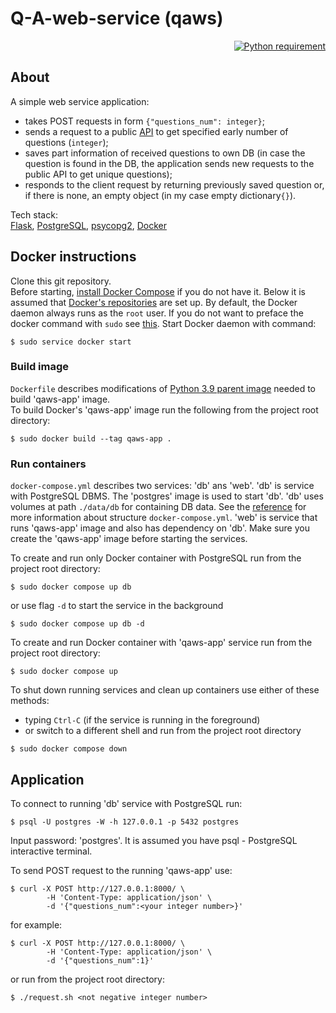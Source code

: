 # Q-A-web-service (qaws)

<p align="right">
  <a href="https://docs.python.org/3.9/">
    <img src="https://img.shields.io/badge/Python-3.9-FFE873.svg?labelColor=4B8BBE"
        alt="Python requirement">
  </a>
</p>

## About

A simple web service application:
* takes POST requests in form `{"questions_num": integer}`;
* sends a request to a public [API](https://jservice.io/api/random?count=1) to get specified early
number of questions (`integer`);
* saves part information of received questions to own DB (in case the question is found in the DB,
the application sends new requests to the public API to get unique questions);
* responds to the client request by returning previously saved question or, if there is none, an 
  empty 
  object (in my case empty dictionary`{}`).

Tech stack: \
[Flask](https://flask.palletsprojects.com/en/2.1.x/),
[PostgreSQL](https://www.postgresql.org/),
[psycopg2](https://www.psycopg.org/docs/index.html),
[Docker](https://www.docker.com/)

## Docker instructions

Clone this git repository. \
Before starting, [install Docker Compose](https://docs.docker.com/compose/install/) if you do not have 
it. Below it is assumed that
[Docker's repositories](https://docs.docker.com/engine/install/ubuntu/#install-using-the-repository)
are set up. By default, the Docker daemon always runs as the `root` user. If you do not want to 
preface the docker command with `sudo` see
[this](https://docs.docker.com/engine/install/linux-postinstall/). Start Docker daemon with command:

```shell
$ sudo service docker start
```

### Build image

`Dockerfile` describes modifications of [Python 3.9 parent image](https://hub.docker.com/r/library/python/tags/3.9)
needed to build 'qaws-app' image. \
To build Docker's 'qaws-app' image run the following from the project 
root directory: 

```shell
$ sudo docker build --tag qaws-app .
```

### Run containers


`docker-compose.yml` describes two services: 'db' ans 'web'. 'db' is 
service with PostgreSQL DBMS. 
The 'postgres' image is used to start 'db'. 'db' uses volumes at path `./data/db` for 
containing DB data.  See the 
[reference](https://docs.docker.com/compose/compose-file/) for more 
information about structure `docker-compose.yml`.
'web' is service that runs 'qaws-app' image and also has dependency on 'db'. Make sure you create 
the 'qaws-app' image before starting the services.

To create and run only Docker container with PostgreSQL run from the project root directory:

```shell
$ sudo docker compose up db
```

or use flag `-d` to start the service in the background

```shell
$ sudo docker compose up db -d
```

To create and run Docker container with 'qaws-app' service run from the project root directory:

```shell
$ sudo docker compose up
```

To shut down running services and clean up containers use either of these methods:
* typing `Ctrl-C` (if the service is running in the foreground)
* or switch to a different shell and run from the project root directory

```shell
$ sudo docker compose down
```

## Application

To connect to running 'db' service with PostgreSQL run:

```shell
$ psql -U postgres -W -h 127.0.0.1 -p 5432 postgres
```

Input password: 'postgres'. It is assumed you have psql - PostgreSQL interactive terminal.

To send POST request to the running 'qaws-app' use:

```shell
$ curl -X POST http://127.0.0.1:8000/ \
        -H 'Content-Type: application/json' \
        -d '{"questions_num":<your integer number>}'
```

for example:

```
$ curl -X POST http://127.0.0.1:8000/ \
        -H 'Content-Type: application/json' \
        -d '{"questions_num":1}'
```

or run from the project root directory:

```shell
$ ./request.sh <not negative integer number>
```

